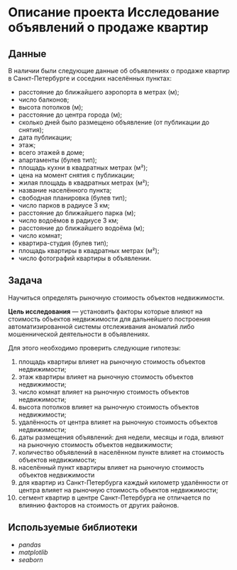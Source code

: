 # Описание проекта Исследование объявлений о продаже квартир

## Данные

В наличии были следующие данные об объявлениях о продаже квартир в Санкт-Петербурге и соседних населённых пунктах:
* расстояние до ближайшего аэропорта в метрах (м);
* число балконов;
* высота потолков (м);
* расстояние до центра города (м);
* сколько дней было размещено объявление (от публикации до снятия);
* дата публикации;
* этаж;
* всего этажей в доме;
* апартаменты (булев тип);
* площадь кухни в квадратных метрах (м²);
* цена на момент снятия с публикации;
* жилая площадь в квадратных метрах (м²);
* название населённого пункта;
* свободная планировка (булев тип);
* число парков в радиусе 3 км;
* расстояние до ближайшего парка (м);
* число водоёмов в радиусе 3 км;
* расстояние до ближайшего водоёма (м);
* число комнат;
* квартира-студия (булев тип);
* площадь квартиры в квадратных метрах (м²);
* число фотографий квартиры в объявлении.

## Задача

Научиться определять рыночную стоимость объектов недвижимости.

**Цель исследования** — установить факторы которые влияют на стоимость объектов недвижимости для дальнейшего построения автоматизированной системы отслеживания аномалий либо мошеннической деятельности в объявлениях.

Для этого необходимо проверить следующие гипотезы:
1. площадь квартиры влияет на рыночную стоимость объектов недвижимости;
2. этаж квартиры влияет на рыночную стоимость объектов недвижимости;
3. число комнат влияет на рыночную стоимость объектов недвижимости;
4. высота потолков влияет на рыночную стоимость объектов недвижимости;
5. удалённость от центра влияет на рыночную стоимость объектов недвижимости;
6. даты размещения объявлений: дня недели, месяцы и года, влияют на рыночную стоимость объектов недвижимости;
7. количество объявлений в населённом пункте влияет на стоимость объектов недвижимости;
8. населённый пункт квартиры влияет на рыночную стоимость объектов недвижимости
9. для квартир из Санкт-Петербурга каждый километр удалённости от центра влияет на рыночную стоимость объектов недвижимости;
10. сегмент квартир в центре Санкт-Петербурга не отличается по влиянию факторов на стоимость от других районов.

## Используемые библиотеки
* *pandas*
* *matplotlib*
* *seaborn*
